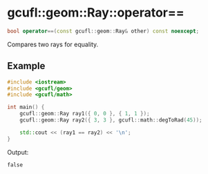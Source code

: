 # gcufl::geom::Ray::operator==
```cpp
bool operator==(const gcufl::geom::Ray& other) const noexcept;
```
Compares two rays for equality.
## Example
```cpp
#include <iostream>
#include <gcufl/geom>
#include <gcufl/math>

int main() {
	gcufl::geom::Ray ray1({ 0, 0 }, { 1, 1 });
	gcufl::geom::Ray ray2({ 3, 3 }, gcufl::math::degToRad(45));

	std::cout << (ray1 == ray2) << '\n';
}
```
Output:
```
false
```
